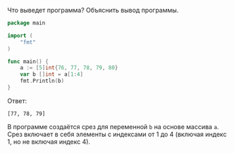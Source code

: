 Что выведет программа? Объяснить вывод программы.

```go
package main

import (
    "fmt"
)

func main() {
    a := [5]int{76, 77, 78, 79, 80}
    var b []int = a[1:4]
    fmt.Println(b)
}
```

Ответ:
```
[77, 78, 79]
```

В программе создаётся срез для переменной `b` на основе массива `a`.
Срез включает в себя элементы с индексами от 1 до 4 (включая индекс 1, но не включая индекс 4).